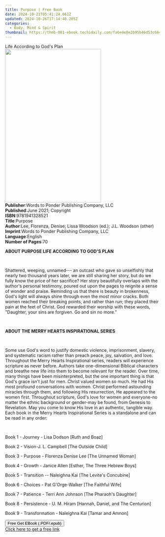 ```yaml
---
title: Purpose | Free Book
date: 2024-10-21T05:41:24.661Z
updated: 2024-10-26T17:14:46.205Z
categories:
  - Body, Mind & Spirit
thumbnail: https://thmb-001-ebook.techidaily.com/fa6e4e8e2b95b46d53c6640023a8d9d402068174911c06fe3e97f421f8d3c3a7.jpg
---
```

<main id="book-container">
  <div class="flex flex-col">
    <div class="book-brief flex-1 py-6 px-4 sm:p-6 md:py-10 md:px-8">
      <!-- brief-->
      <div class="book-brief-main">Life According to God's Plan</div>
    </div>
    <div
      class="book-meta-info flex-1 grid gap-4 col-start-1 col-end-3 row-start-1 sm:mb-6 sm:grid-cols-4 lg:gap-6 lg:col-start-2 lg:row-end-6 lg:row-span-6 lg:mb-0"
    >
      <div
        class="book-meta-info-left place-content-center mt-4 p-4 text-sm leading-6 col-start-2 col-span-2 dark:text-slate-400"
      >
        <img
          class="w-full h-500 object-cover rounded-lg sm:h-255 sm:col-span-2 lg:col-span-full"
          src="https://img-001-ebook.techidaily.com/fc3805b4569d43b3b2af8d4b90c1742bed853a350b0350c2a7939fa579c82c0d.jpg"
          alt=""
          width="312"
          height="500"
        />
      </div>
      <div
        class="book-meta-info-right mt-2 col-start-1 row-start-2 col-span-3 self-center"
      >
        <!-- meta data  -->
        <div class="flex flex-col px-4 md:px-8">
          <div class="flex-1">
            <strong>Publisher</strong>:<span class="px-2"
              >Words to Ponder Publishing Company, LLC</span
            >
          </div>
          <div class="flex-1">
            <strong>Published</strong>:<span class="px-2"
              >June 2021; Copyright</span
            >
          </div>
          <div class="flex-1">
            <strong>ISBN</strong>:<span class="px-2">9781941328521</span>
          </div>
          <div class="flex-1">
            <strong>Title</strong>:<span class="px-2">Purpose</span>
          </div>
          <div class="flex-1">
            <strong>Author</strong>:<span class="px-2"
              >Lee, Florenza, Denise; Lissa Woodson (ed.); J.L. Woodson
              (other)</span
            >
          </div>
          <div class="flex-1">
            <strong>Imprint</strong>:<span class="px-2"
              >Words to Ponder Publishing Company, LLC</span
            >
          </div>
          <div class="flex-1">
            <strong>Language</strong>:<span class="px-2">English</span>
          </div>
          <div class="flex-1">
            <strong>Number of Pages</strong>:<span class="px-2">70</span>
          </div>
        </div>
      </div>
    </div>
    <div class="book-description flex-1 py-6 px-4 sm:p-6 md:py-10 md:px-8">
      <div class="book-description-main">
        <div accordion-content="" id="description">
          <p><strong>ABOUT PURPOSE LIFE ACCORDING TO GOD'S PLAN</strong></p>
          <p><br /></p>
          <p>
            Shattered, weeping, unnamed--- an outcast who gave so unselfishly
            that nearly two thousand years later, we are still sharing her
            story, but do we fully know the price of her sacrifice? Her story
            beautifully overlaps with the author's personal testimony, poured
            out upon the pages to reignite a sense of wonder and praise.
            Reminding us that there is beauty in brokenness, God's light will
            always shine through even the most minor cracks. Both women reached
            their breaking points, and rather than run; they placed their pain
            at the feet of Christ. God rewarded their worship with these words,
            "Daughter, your sins are forgiven. Go and sin no more."
          </p>
          <p><br /></p>
          <p><strong>ABOUT THE MERRY HEARTS INSPIRATIONAL SERIES</strong></p>
          <p><br /></p>
          <p>
            Some use God's word to justify domestic violence, imprisonment,
            slavery, and systematic racism rather than preach peace, joy,
            salvation, and love. Throughout the Merry Hearts Inspirational
            series, readers will experience scripture as never before. Authors
            take one-dimensional Biblical characters and breathe new life into
            them to become relevant for the reader. Over time, many things have
            been misinterpreted, but the one important thing is that God's grace
            isn't just for men. Christ valued women so much. He had His most
            profound conversations with women. Christ performed astounding
            miracles through them, and following His resurrection, He appeared
            to the women first. Throughout scripture, God's love for women and
            everyone-no matter the ethnic background or gender-may be found,
            from Genesis to Revelation. May you come to know His love in an
            authentic, tangible way. Each book in the Merry Hearts Inspirational
            Series is a standalone and can be read in any order:
          </p>
          <p><br /></p>
          <p>Book 1 - Journey - Lisa Dodson [Ruth and Boaz]</p>
          <p>Book 2 - Vision-J. L. Campbell [The Outside Child]</p>
          <p>Book 3 - Purpose - Florenza Denise Lee [The Unnamed Woman]</p>
          <p>Book 4 - Growth - Janice Allen [Esther, The Three Hebrew Boys]</p>
          <p>Book 5 - Transition -- Naleighna Kai [The Levite's Concubine]</p>
          <p>Book 6 - Choices - Pat G'Orge-Walker [The Faithful Wife]</p>
          <p>Book 7 - Patience - Terri Ann Johnson [The Pharaoh's Daughter]</p>
          <p>
            Book 8 - Persistence - U. M. Hiram [Hannah, Daniel, and The
            Centurion]
          </p>
          <p>Book 9 - Transformation - Naleighna Kai [Tamar and Amnon]</p>
        </div>
        <div class="accordion-fader"></div>
      </div>
    </div>
    <div class="book-excerpts flex-1 py-6 px-4 sm:p-6 md:py-10 md:px-8"></div>
    <div
      class="book-about-author flex-1 py-6 px-4 sm:p-6 md:py-10 md:px-8"
    ></div>
    <div class="book-free-get flex-1 py-6 px-4 sm:p-6 md:py-10 md:px-8">
      <button
        id="btn-free-get"
        class="bg-blue-500 hover:bg-blue-700 text-white font-bold py-2 px-4 rounded"
      >
        Free Get EBook (.PDF/.epub)
      </button>
      <div id="countdown-display" class="px-2 text-lg mt-2"></div>
      <a
        id="free-link"
        class="hidden bg-blue-500 hover:bg-blue-700 text-white font-bold py-2 px-4 rounded"
        href="https://www.ebooks.com/en-us/book/210324135/purpose/lee-florenza-denise/"
        target="_blank"
        >Click here to get a free link</a
      >
    </div>
    <script>
      let countdownTime = 0;
      let countdownInterval = null;
      document
        .getElementById('btn-free-get')
        .addEventListener('click', startCountdown);
      function startCountdown() {
        countdownTime = new Date().getTime() + 60000 * 3;
        countdownInterval = setInterval(updateCountdown, 1000);
        document.getElementById('btn-free-get').disabled = true;
        document
          .getElementById('btn-free-get')
          .classList.add('bg-gray-500', 'cursor-not-allowed');
      }
      function updateCountdown() {
        let currentTime = new Date().getTime();
        let timeLeft = countdownTime - currentTime;
        let secondsLeft = Math.floor(timeLeft / 1000);
        document.getElementById('countdown-display').innerHTML =
          `Remaining time: ${secondsLeft} seconds.`;
        if (secondsLeft <= 0) {
          clearInterval(countdownInterval);
          document.getElementById('btn-free-get').classList.add('hidden');
          document.getElementById('free-link').classList.remove('hidden');
          document.getElementById('countdown-display').innerHTML = '';
        }
      }
    </script>
  </div>
</main>

<ins class="adsbygoogle"
      style="display:block"
      data-ad-client="ca-pub-7571918770474297"
      data-ad-slot="8358498916"
      data-ad-format="auto"
      data-full-width-responsive="true"></ins>
    